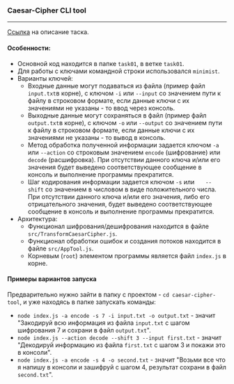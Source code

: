 ### Caesar-Cipher CLI tool
---
[Ссылка](https://github.com/rolling-scopes-school/basic-nodejs-2021Q2/blob/master/descriptions/caesar-cipher-cli-tool.md) на описание таска.

#### Особенности:

+ Основной код находится в папке `task01`, в ветке `task01`.
+ Для работы с ключами командной строки использовался `minimist`.
+ Варианты ключей:
    * Входные данные могут подаваться из файла (пример файл `input.txt`в корне),  с ключом `-i` или `--input` со значением пути к файлу в строковом формате, если данные ключи с их значениями не указаны - то ввод через консоль.
    * Выходные данные могут сохраняться в файл (пример файл `output.txt`в корне), с ключом `-o` или `--output` со значением пути к файлу в строковом формате, если данные ключи с их значениями не указаны - то вывод в консоль.
    * Метод обработка полученной информации задается ключом `-a` или `--action` со строковым значением `encode` (шифрование) или `decode` (расшифровка). При отсутствии данного ключа и/или его значения будет выведено соответствующее сообщение в консоль и выполнение программы прекратится.
    * Шаг кодирования информации задается ключом `-s` или 	`	--shift` со значением в числовом в виде положительного числа. При отсутствии данного ключа и/или его значения, либо его отрицательного значения, будет выведено соответствующее сообщение в консоль и выполнение программы прекратится.
+ Архитектура:
    * Функционал шифрования/дешифрования находится в файле `src/TransformCaesarCipher.js`.
    * Функционал обработки ошибок и создания потоков находится в файле `src/AppTool.js`.
    * Корневым (`root`) элементом программы является файл `index.js` в корне.

#### Примеры вариантов запуска
Предварительно нужно зайти в папку с проектом - `cd caesar-cipher-tool`, и уже находясь в папке запускать команды:
 - `node index.js -a encode -s 7 -i input.txt -o output.txt` - значит "Закодируй всю информация из файла `input.txt` с шагом шифрования 7 и сохрани в файл `output.txt`".
 - `node index.js --action decode --shift 3 --input first.txt` - значит "Декодируй информацию из файла `first.txt` с шагом 3 и покажи это в консоли".
 - `node index.js -a encode -s 4 -o second.txt` - значит "Возьми все что я напишу в консоли и зашифруй с шагом 4, результат сохрани в файл `second.txt`".